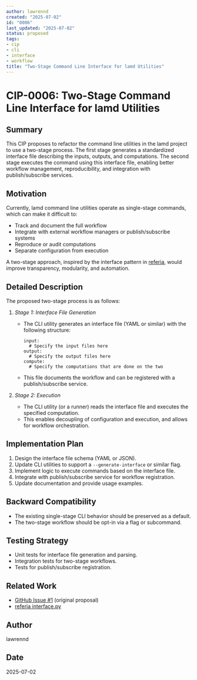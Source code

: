 ```yaml
---
author: lawrennd
created: "2025-07-02"
id: "0006"
last_updated: "2025-07-02"
status: proposed
tags:
- cip
- cli
- interface
- workflow
title: "Two-Stage Command Line Interface for lamd Utilities"
---
```


# CIP-0006: Two-Stage Command Line Interface for lamd Utilities

## Summary

This CIP proposes to refactor the command line utilities in the lamd project to use a two-stage process. The first stage generates a standardized interface file describing the inputs, outputs, and computations. The second stage executes the command using this interface file, enabling better workflow management, reproducibility, and integration with publish/subscribe services.

## Motivation

Currently, lamd command line utilities operate as single-stage commands, which can make it difficult to:
- Track and document the full workflow
- Integrate with external workflow managers or publish/subscribe systems
- Reproduce or audit computations
- Separate configuration from execution

A two-stage approach, inspired by the interface pattern in [referia](https://github.com/lawrennd/referia/blob/main/referia/config/interface.py), would improve transparency, modularity, and automation.

## Detailed Description

The proposed two-stage process is as follows:

1. *Stage 1: Interface File Generation*
   - The CLI utility generates an interface file (YAML or similar) with the following structure:
     ```
     input:
       # Specify the input files here
     output:
       # Specify the output files here
     compute:
       # Specify the computations that are done on the two
     ```
   - This file documents the workflow and can be registered with a publish/subscribe service.

2. *Stage 2: Execution*
   - The CLI utility (or a runner) reads the interface file and executes the specified computation.
   - This enables decoupling of configuration and execution, and allows for workflow orchestration.

## Implementation Plan

1. Design the interface file schema (YAML or JSON).
2. Update CLI utilities to support a `--generate-interface` or similar flag.
3. Implement logic to execute commands based on the interface file.
4. Integrate with publish/subscribe service for workflow registration.
5. Update documentation and provide usage examples.

## Backward Compatibility

- The existing single-stage CLI behavior should be preserved as a default.
- The two-stage workflow should be opt-in via a flag or subcommand.

## Testing Strategy

- Unit tests for interface file generation and parsing.
- Integration tests for two-stage workflows.
- Tests for publish/subscribe registration.

## Related Work

- [GitHub Issue #1](https://github.com/lawrennd/lamd/issues/1) (original proposal)
- [referia interface.py](https://github.com/lawrennd/referia/blob/main/referia/config/interface.py)

## Author
lawrennd

## Date
2025-07-02 